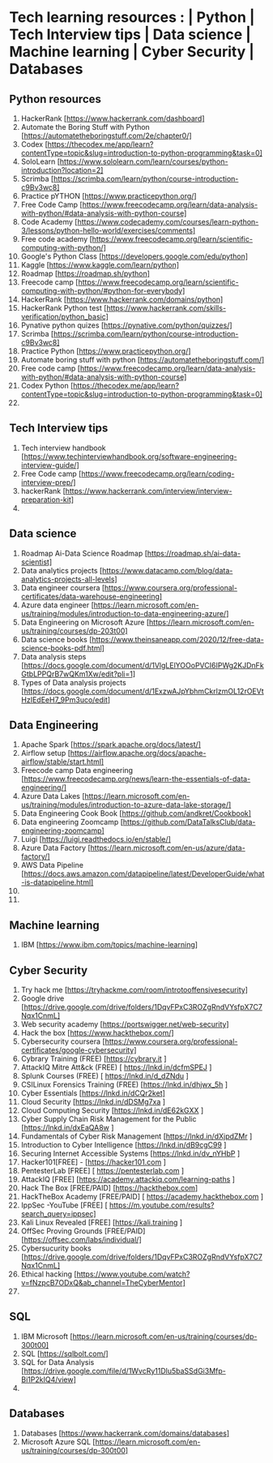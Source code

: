 # Tech learning resources : | Python | Tech Interview tips | Data science | Machine learning | Cyber Security | Databases

## Python resources 
1. HackerRank [https://www.hackerrank.com/dashboard]
2. Automate the Boring Stuff with Python [https://automatetheboringstuff.com/2e/chapter0/]
3. Codex [https://thecodex.me/app/learn?contentType=topic&slug=introduction-to-python-programming&task=0]
4. SoloLearn [https://www.sololearn.com/learn/courses/python-introduction?location=2]
5. Scrimba [https://scrimba.com/learn/python/course-introduction-c9Bv3wc8]
6. Practice pYTHON [https://www.practicepython.org/]
7. Free Code Camp [https://www.freecodecamp.org/learn/data-analysis-with-python/#data-analysis-with-python-course]
8. Code Academy [https://www.codecademy.com/courses/learn-python-3/lessons/python-hello-world/exercises/comments]
9. Free code academy [https://www.freecodecamp.org/learn/scientific-computing-with-python/]
10. Google's Python Class [https://developers.google.com/edu/python]
11. Kaggle [https://www.kaggle.com/learn/python]
12. Roadmap [https://roadmap.sh/python]
13. Freecode camp [https://www.freecodecamp.org/learn/scientific-computing-with-python/#python-for-everybody]
14. HackerRank [https://www.hackerrank.com/domains/python]
15. HackerRank Python test [https://www.hackerrank.com/skills-verification/python_basic]
16. Pynative python quizes [https://pynative.com/python/quizzes/]
17. Scrimba [https://scrimba.com/learn/python/course-introduction-c9Bv3wc8]
18. Practice Python [https://www.practicepython.org/]
19. Automate boring stuff with python [https://automatetheboringstuff.com/]
20. Free code camp [https://www.freecodecamp.org/learn/data-analysis-with-python/#data-analysis-with-python-course]
21. Codex Python [https://thecodex.me/app/learn?contentType=topic&slug=introduction-to-python-programming&task=0]
22. 


    
## Tech Interview tips
1. Tech interview handbook [https://www.techinterviewhandbook.org/software-engineering-interview-guide/]
2. Free Code camp [https://www.freecodecamp.org/learn/coding-interview-prep/]
3. hackerRank [https://www.hackerrank.com/interview/interview-preparation-kit]
4. 
 

## Data science 
1. Roadmap Ai-Data Science Roadmap [https://roadmap.sh/ai-data-scientist]
2. Data analytics projects [https://www.datacamp.com/blog/data-analytics-projects-all-levels]
3. Data engineer coursera [https://www.coursera.org/professional-certificates/data-warehouse-engineering]
4. Azure data engineer [https://learn.microsoft.com/en-us/training/modules/introduction-to-data-engineering-azure/]
5. Data Engineering on Microsoft Azure  [https://learn.microsoft.com/en-us/training/courses/dp-203t00]
6. Data science books [https://www.theinsaneapp.com/2020/12/free-data-science-books-pdf.html]
7. Data analysis steps [https://docs.google.com/document/d/1VlgLElYOOoPVCI6IPWg2KJDnFkGtbLPPQrB7wQKm1Xw/edit?pli=1]
8. Types of Data analysis projects [https://docs.google.com/document/d/1ExzwAJpYbhmCkrlzmOL12rOEVtHzIEdEeH7_9Pm3uco/edit]

## Data Engineering
1. Apache Spark [https://spark.apache.org/docs/latest/]
2. Airflow setup [https://airflow.apache.org/docs/apache-airflow/stable/start.html]
3. Freecode camp Data engineering [https://www.freecodecamp.org/news/learn-the-essentials-of-data-engineering/]
4. Azure Data Lakes [https://learn.microsoft.com/en-us/training/modules/introduction-to-azure-data-lake-storage/]
5. Data Engineering Cook Book [https://github.com/andkret/Cookbook]
6. Data engineering Zoomcamp [https://github.com/DataTalksClub/data-engineering-zoomcamp]
7. Luigi [https://luigi.readthedocs.io/en/stable/]
8. Azure Data Factory  [https://learn.microsoft.com/en-us/azure/data-factory/]
9. AWS Data Pipeline [https://docs.aws.amazon.com/datapipeline/latest/DeveloperGuide/what-is-datapipeline.html]
10.  
11. 
  

## Machine learning
1. IBM  [https://www.ibm.com/topics/machine-learning]

## Cyber Security
1. Try hack me  [https://tryhackme.com/room/introtooffensivesecurity]
2. Google drive [https://drive.google.com/drive/folders/1DqvFPxC3ROZgRndVYsfpX7C7Nqx1CnmL]
3. Web security academy [https://portswigger.net/web-security]
4. Hack the box [https://www.hackthebox.com/]
5. Cybersecurity coursera [https://www.coursera.org/professional-certificates/google-cybersecurity]
6. Cybrary Training (FREE) [https://cybrary.it ]
7. AttackIQ Mitre Att&ck (FREE)  [ https://lnkd.in/dcfmSPEJ ]
8. Splunk Courses (FREE) [ https://lnkd.in/d_dZNdu ]
9. CSILinux Forensics Training (FREE) [https://lnkd.in/dhjwx_5h ]
10. Cyber Essentials [https://lnkd.in/dCQr2ket]
11. Cloud Security [https://lnkd.in/dDSMg7xa ]
12. Cloud Computing Security [https://lnkd.in/dE62kGXX ]
13. Cyber Supply Chain Risk Management for the Public [https://lnkd.in/dxEaQA8w ]
14. Fundamentals of Cyber Risk Management [https://lnkd.in/dXjpdZMr ]
15. Introduction to Cyber Intelligence  [https://lnkd.in/dB9cgC99 ]
16. Securing Internet Accessible Systems  [https://lnkd.in/dv_nYHbP ]
17. Hacker101[FREE] -  [https://hacker101.com ]
18. PentesterLab [FREE]  [ https://pentesterlab.com ]
19. AttackIQ [FREE] [https://academy.attackiq.com/learning-paths ]
20. Hack The Box [FREE/PAID] [https://hackthebox.com]
21. HackTheBox Academy [FREE/PAID]  [ https://academy.hackthebox.com ]
22. IppSec -YouTube [FREE]  [ https://m.youtube.com/results?search_query=ippsec]
23. Kali Linux Revealed [FREE]  [https://kali.training ]
24. OffSec Proving Grounds [FREE/PAID]  [https://offsec.com/labs/individual/]
25. Cybersucurity books [https://drive.google.com/drive/folders/1DqvFPxC3ROZgRndVYsfpX7C7Nqx1CnmL]
26. Ethical hacking [https://www.youtube.com/watch?v=fNzpcB7ODxQ&ab_channel=TheCyberMentor]
27. 

## SQL
1. IBM Microsoft [https://learn.microsoft.com/en-us/training/courses/dp-300t00]
2. SQL [https://sqlbolt.com/]
3. SQL for Data Analysis [https://drive.google.com/file/d/1WvcRy11Dlu5baSSdGi3Mfp-Bi1P2kIQ4/view]
4. 

## Databases
1. Databases [https://www.hackerrank.com/domains/databases]
2. Microsoft Azure SQL [https://learn.microsoft.com/en-us/training/courses/dp-300t00]
